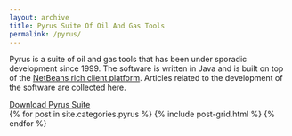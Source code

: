 ```yaml
---
layout: archive
title: Pyrus Suite Of Oil And Gas Tools
permalink: /pyrus/
---
```


Pyrus is a suite of oil and gas tools that has been under sporadic development since 1999. The software is written in Java and is built on top of the [NetBeans rich client platform](https://netbeans.org/features/platform/index.html). Articles related to the development of the software are collected here.

<div class="center">
<a href="https://www.dropbox.com/s/cwq570i4wfje8wa/pyrus_suite-windows.exe?dl=0" class="btn">Download Pyrus Suite</a>
</div>

<div class="tiles">
{% for post in site.categories.pyrus %}
  {% include post-grid.html %}
{% endfor %}
</div><!-- /.tiles -->